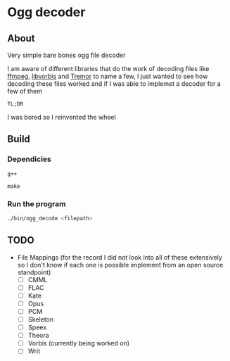 # Ogg decoder

## About
Very simple bare bones ogg file decoder

I am aware of different libraries that do the work of decoding files like [ffmpeg](http://ffmpeg.org/), [libvorbis](http://vorbis.com/) and [Tremor](https://wiki.xiph.org/Tremor) to name a few, I just wanted to see how decoding these files worked and if I was able to implemet a decoder for a few of them

`TL;DR`

I was bored so I reinvented the wheel

## Build

### Dependicies
`g++`

`make`

### Run the program 

```bash
./bin/ogg_decode <filepath>
```
## TODO

- File Mappings
(for the record I did not look into all of these
extensively so I don't know if each one is possible
implement from an open source standpoint)
  - [ ] CMML
  - [ ] FLAC
  - [ ] Kate
  - [ ] Opus
  - [ ] PCM
  - [ ] Skeleton
  - [ ] Speex
  - [ ] Theora
  - [ ] Vorbis (currently being worked on)
  - [ ] Writ
